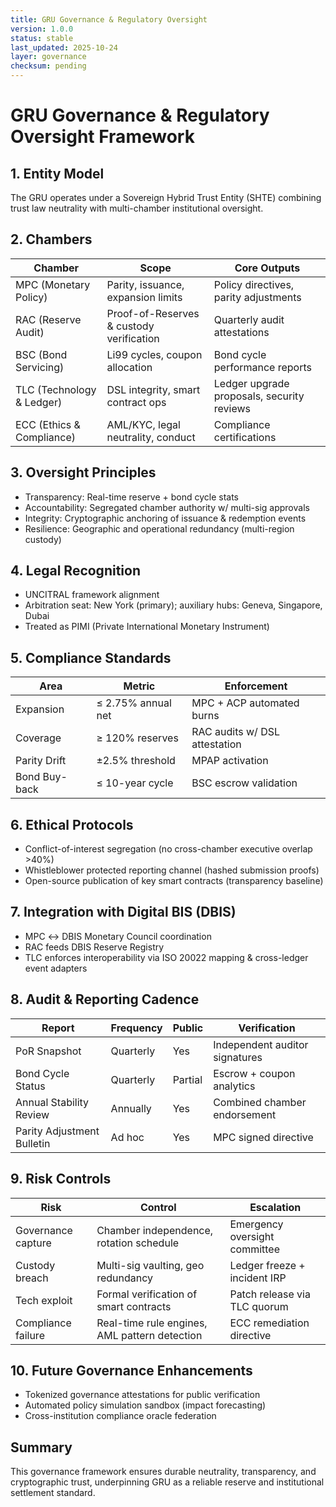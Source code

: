 ```yaml
---
title: GRU Governance & Regulatory Oversight
version: 1.0.0
status: stable
last_updated: 2025-10-24
layer: governance
checksum: pending
---
```

# GRU Governance & Regulatory Oversight Framework

## 1. Entity Model
The GRU operates under a Sovereign Hybrid Trust Entity (SHTE) combining trust law neutrality with multi-chamber institutional oversight.

## 2. Chambers
| Chamber | Scope | Core Outputs |
|---------|------|--------------|
| MPC (Monetary Policy) | Parity, issuance, expansion limits | Policy directives, parity adjustments |
| RAC (Reserve Audit) | Proof-of-Reserves & custody verification | Quarterly audit attestations |
| BSC (Bond Servicing) | Li99 cycles, coupon allocation | Bond cycle performance reports |
| TLC (Technology & Ledger) | DSL integrity, smart contract ops | Ledger upgrade proposals, security reviews |
| ECC (Ethics & Compliance) | AML/KYC, legal neutrality, conduct | Compliance certifications |

## 3. Oversight Principles
- Transparency: Real-time reserve + bond cycle stats
- Accountability: Segregated chamber authority w/ multi-sig approvals
- Integrity: Cryptographic anchoring of issuance & redemption events
- Resilience: Geographic and operational redundancy (multi-region custody)

## 4. Legal Recognition
- UNCITRAL framework alignment
- Arbitration seat: New York (primary); auxiliary hubs: Geneva, Singapore, Dubai
- Treated as PIMI (Private International Monetary Instrument)

## 5. Compliance Standards
| Area | Metric | Enforcement |
|------|-------|------------|
| Expansion | ≤ 2.75% annual net | MPC + ACP automated burns |
| Coverage | ≥ 120% reserves | RAC audits w/ DSL attestation |
| Parity Drift | ±2.5% threshold | MPAP activation |
| Bond Buy-back | ≤ 10-year cycle | BSC escrow validation |

## 6. Ethical Protocols
- Conflict-of-interest segregation (no cross-chamber executive overlap >40%)
- Whistleblower protected reporting channel (hashed submission proofs)
- Open-source publication of key smart contracts (transparency baseline)

## 7. Integration with Digital BIS (DBIS)
- MPC ↔ DBIS Monetary Council coordination
- RAC feeds DBIS Reserve Registry
- TLC enforces interoperability via ISO 20022 mapping & cross-ledger event adapters

## 8. Audit & Reporting Cadence
| Report | Frequency | Public | Verification |
|--------|----------|-------|-------------|
| PoR Snapshot | Quarterly | Yes | Independent auditor signatures |
| Bond Cycle Status | Quarterly | Partial | Escrow + coupon analytics |
| Annual Stability Review | Annually | Yes | Combined chamber endorsement |
| Parity Adjustment Bulletin | Ad hoc | Yes | MPC signed directive |

## 9. Risk Controls
| Risk | Control | Escalation |
|------|--------|-----------|
| Governance capture | Chamber independence, rotation schedule | Emergency oversight committee |
| Custody breach | Multi-sig vaulting, geo redundancy | Ledger freeze + incident IRP |
| Tech exploit | Formal verification of smart contracts | Patch release via TLC quorum |
| Compliance failure | Real-time rule engines, AML pattern detection | ECC remediation directive |

## 10. Future Governance Enhancements
- Tokenized governance attestations for public verification
- Automated policy simulation sandbox (impact forecasting)
- Cross-institution compliance oracle federation

## Summary
This governance framework ensures durable neutrality, transparency, and cryptographic trust, underpinning GRU as a reliable reserve and institutional settlement standard.

